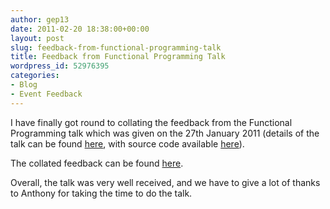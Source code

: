 ```yaml
---
author: gep13
date: 2011-02-20 18:38:00+00:00
layout: post
slug: feedback-from-functional-programming-talk
title: Feedback from Functional Programming Talk
wordpress_id: 52976395
categories:
- Blog
- Event Feedback
---
```


I have finally got round to collating the feedback from the Functional Programming talk which was given on the 27th January 2011 (details of the talk can be found [here](http://aberdeendevelopers.co.uk/Meetings/Functional-programming-in--NET.aspx), with source code available [here](http://www.aberdeendevelopers.co.uk/Uploads/Meetings/Functional%20Programming%20Presentation.zip)).




The collated feedback can be found [here](http://aberdeendevelopers.co.uk/News/Feedback-from-Functional-Programming-User-Group-Me.aspx).




Overall, the talk was very well received, and we have to give a lot of thanks to Anthony for taking the time to do the talk.
